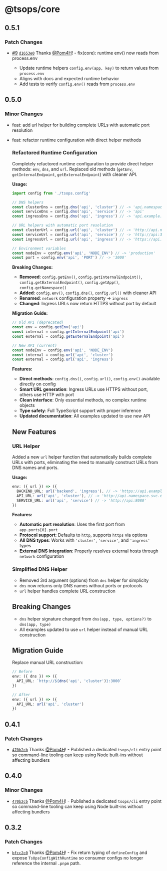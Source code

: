 # @tsops/core

## 0.5.1

### Patch Changes

- [#9](https://github.com/Pom4H/tsops/pull/9) [`d1653e0`](https://github.com/Pom4H/tsops/commit/d1653e01fb7749cb965e8b7d9b3fc42ac9fbd52e) Thanks [@Pom4H](https://github.com/Pom4H)! - fix(core): runtime env() now reads from process.env

  - Update runtime helpers `config.env(app, key)` to return values from `process.env`
  - Aligns with docs and expected runtime behavior
  - Add tests to verify `config.env()` reads from `process.env`

## 0.5.0

### Minor Changes

- feat: add url helper for building complete URLs with automatic port resolution
- feat: refactor runtime configuration with direct helper methods

  ### Refactored Runtime Configuration

  Completely refactored runtime configuration to provide direct helper methods: `env`, `dns`, and `url`. Replaced old methods (`getEnv`, `getInternalEndpoint`, `getExternalEndpoint`) with cleaner API.

  **Usage:**

  ```typescript
  import config from './tsops.config'

  // DNS helpers
  const clusterDns = config.dns('api', 'cluster') // -> 'api.namespace.svc.cluster.local'
  const serviceDns = config.dns('api', 'service') // -> 'api'
  const ingressDns = config.dns('api', 'ingress') // -> 'api.example.com'

  // URL helpers with automatic port resolution
  const clusterUrl = config.url('api', 'cluster') // -> 'http://api.namespace.svc.cluster.local:3000'
  const serviceUrl = config.url('api', 'service') // -> 'http://api:3000'
  const ingressUrl = config.url('api', 'ingress') // -> 'https://api.example.com' (HTTPS, no port)

  // Environment variables
  const nodeEnv = config.env('api', 'NODE_ENV') // -> 'production'
  const port = config.env('api', 'PORT') // -> '3000'
  ```

  **Breaking Changes:**

  - **Removed**: `config.getEnv()`, `config.getInternalEndpoint()`, `config.getExternalEndpoint()`, `config.getApp()`, `config.getNamespace()`
  - **Added**: `config.env()`, `config.dns()`, `config.url()` with cleaner API
  - **Renamed**: `network` configuration property → `ingress`
  - **Changed**: Ingress URLs now return HTTPS without port by default

  **Migration Guide:**

  ```typescript
  // Old API (deprecated)
  const env = config.getEnv('api')
  const internal = config.getInternalEndpoint('api')
  const external = config.getExternalEndpoint('api')

  // New API (current)
  const nodeEnv = config.env('api', 'NODE_ENV')
  const internal = config.url('api', 'cluster')
  const external = config.url('api', 'ingress')
  ```

  **Features:**

  - **Direct methods**: `config.dns()`, `config.url()`, `config.env()` available directly on config
  - **Smart URL generation**: Ingress URLs use HTTPS without port, others use HTTP with port
  - **Clean interface**: Only essential methods, no complex runtime objects
  - **Type safety**: Full TypeScript support with proper inference
  - **Updated documentation**: All examples updated to use new API

  ## New Features

  ### URL Helper

  Added a new `url` helper function that automatically builds complete URLs with ports, eliminating the need to manually construct URLs from DNS names and ports.

  **Usage:**

  ```typescript
  env: ({ url }) => ({
    BACKEND_URL: url('backend', 'ingress'), // -> 'https://api.example.com:3000'
    API_URL: url('api', 'cluster'), // -> 'http://api.namespace.svc.cluster.local:8080'
    SERVICE_URL: url('api', 'service') // -> 'http://api:8080'
  })
  ```

  **Features:**

  - **Automatic port resolution**: Uses the first port from `app.ports[0].port`
  - **Protocol support**: Defaults to `http`, supports `https` via options
  - **All DNS types**: Works with `'cluster'`, `'service'`, and `'ingress'` types
  - **External DNS integration**: Properly resolves external hosts through `network` configuration

  ### Simplified DNS Helper

  - Removed 3rd argument (options) from `dns` helper for simplicity
  - `dns` now returns only DNS names without ports or protocols
  - `url` helper handles complete URL construction

  ## Breaking Changes

  - `dns` helper signature changed from `dns(app, type, options?)` to `dns(app, type)`
  - All examples updated to use `url` helper instead of manual URL construction

  ## Migration Guide

  Replace manual URL construction:

  ```typescript
  // Before
  env: ({ dns }) => ({
    API_URL: `http://${dns('api', 'cluster')}:3000`
  })

  // After
  env: ({ url }) => ({
    API_URL: url('api', 'cluster')
  })
  ```

## 0.4.1

### Patch Changes

- [`470b2cb`](https://github.com/Pom4H/tsops/commit/470b2cb3f970198ddf8a7d0793fcfdcebb2634e3) Thanks [@Pom4H](https://github.com/Pom4H)! - Published a dedicated `tsops/cli` entry point so command-line tooling can keep using Node built-ins without affecting bundlers

## 0.4.0

### Minor Changes

- [`470b2cb`](https://github.com/Pom4H/tsops/commit/470b2cb3f970198ddf8a7d0793fcfdcebb2634e3) Thanks [@Pom4H](https://github.com/Pom4H)! - Published a dedicated `tsops/cli` entry point so command-line tooling can keep using Node built-ins without affecting bundlers

## 0.3.2

### Patch Changes

- [`bfcc2c0`](https://github.com/Pom4H/tsops/commit/bfcc2c03e37340c7528d52f8f5cce1fd1bc00e65) Thanks [@Pom4H](https://github.com/Pom4H)! - Fix return typing of `defineConfig` and expose `TsOpsConfigWithRuntime` so consumer configs no longer reference the internal `.pnpm` path.
